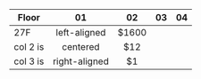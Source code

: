 
| Floor   |      01      |  02 |      03      |  04 |
|----------|:-------------:|:-------------:|:-------------:|:-------------:|
| 27F |  left-aligned | $1600 |
| col 2 is |    centered   |   $12 |
| col 3 is | right-aligned |    $1 |
